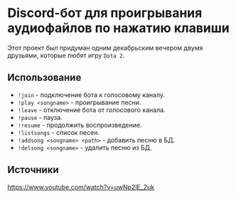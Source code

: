 # Discord-бот для проигрывания аудиофайлов по нажатию клавиши

Этот проект был придуман одним декабрьским вечером двумя друзьями, которые любят игру `Dota 2`.

## Использование

- `!join` - подключение бота к голосовому каналу.
- `!play <songname>` - проигрывание песни.
- `!leave` - отключение бота от голосового канала.
- `!pause` - пауза.
- `!resume` - продолжить воспроизведение.
- `!listsongs` - список песен.
- `!addsong <songname> <path>` - добавить песню в БД.
- `!delsong <songname>` - удалить песню из БД.

## Источники

https://www.youtube.com/watch?v=uwNp2lE_2uk